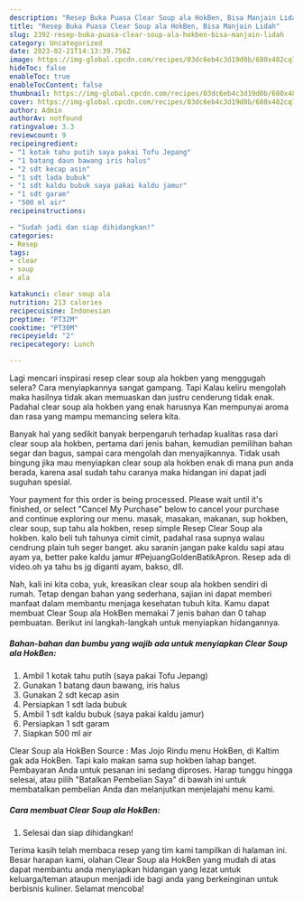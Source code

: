 ```yaml
---
description: "Resep Buka Puasa Clear Soup ala HokBen, Bisa Manjain Lidah"
title: "Resep Buka Puasa Clear Soup ala HokBen, Bisa Manjain Lidah"
slug: 2392-resep-buka-puasa-clear-soup-ala-hokben-bisa-manjain-lidah
category: Uncategorized
date: 2023-02-21T14:13:39.756Z
image: https://img-global.cpcdn.com/recipes/03dc6eb4c3d19d0b/680x482cq70/clear-soup-ala-hokben-foto-resep-utama.jpg
hideToc: false
enableToc: true
enableTocContent: false
thumbnail: https://img-global.cpcdn.com/recipes/03dc6eb4c3d19d0b/680x482cq70/clear-soup-ala-hokben-foto-resep-utama.jpg
cover: https://img-global.cpcdn.com/recipes/03dc6eb4c3d19d0b/680x482cq70/clear-soup-ala-hokben-foto-resep-utama.jpg
author: Admin
authorAv: notfound
ratingvalue: 3.3
reviewcount: 9
recipeingredient:
- "1 kotak tahu putih saya pakai Tofu Jepang"
- "1 batang daun bawang iris halus"
- "2 sdt kecap asin"
- "1 sdt lada bubuk"
- "1 sdt kaldu bubuk saya pakai kaldu jamur"
- "1 sdt garam"
- "500 ml air"
recipeinstructions:

- "Sudah jadi dan siap dihidangkan!"
categories:
- Resep
tags:
- clear
- soup
- ala

katakunci: clear soup ala 
nutrition: 213 calories
recipecuisine: Indonesian
preptime: "PT32M"
cooktime: "PT30M"
recipeyield: "2"
recipecategory: Lunch

---
```



Lagi mencari inspirasi resep clear soup ala hokben yang menggugah selera? Cara menyiapkannya sangat gampang. Tapi Kalau keliru mengolah maka hasilnya tidak akan memuaskan dan justru cenderung tidak enak. Padahal clear soup ala hokben yang enak harusnya Kan mempunyai aroma dan rasa yang mampu memancing selera kita.


Banyak hal yang sedikit banyak berpengaruh terhadap kualitas rasa dari clear soup ala hokben, pertama dari jenis bahan, kemudian pemilihan bahan segar dan bagus, sampai cara mengolah dan menyajikannya. Tidak usah bingung jika mau menyiapkan clear soup ala hokben enak di mana pun anda berada, karena asal sudah tahu caranya maka hidangan ini dapat jadi suguhan spesial.

Your payment for this order is being processed. Please wait until it&#39;s finished, or select &#34;Cancel My Purchase&#34; below to cancel your purchase and continue exploring our menu. masak, masakan, makanan, sup hokben, clear soup, sup tahu ala hokben, resep simple Resep Clear Soup ala hokben. kalo beli tuh tahunya cimit cimit, padahal rasa supnya walau cendrung plain tuh seger banget. aku saranin jangan pake kaldu sapi atau ayam ya, better pake kaldu jamur #PejuangGoldenBatikApron. Resep ada di video.oh ya tahu bs jg diganti ayam, bakso, dll.


Nah, kali ini kita coba, yuk, kreasikan clear soup ala hokben sendiri di rumah. Tetap dengan bahan yang sederhana, sajian ini dapat memberi manfaat dalam membantu menjaga kesehatan tubuh kita. Kamu dapat membuat Clear Soup ala HokBen memakai 7 jenis bahan dan 0 tahap pembuatan. Berikut ini langkah-langkah untuk menyiapkan hidangannya.

<!--inarticleads1-->

##### Bahan-bahan dan bumbu yang wajib ada untuk menyiapkan Clear Soup ala HokBen:

1. Ambil 1 kotak tahu putih (saya pakai Tofu Jepang)
1. Gunakan 1 batang daun bawang, iris halus
1. Gunakan 2 sdt kecap asin
1. Persiapkan 1 sdt lada bubuk
1. Ambil 1 sdt kaldu bubuk (saya pakai kaldu jamur)
1. Persiapkan 1 sdt garam
1. Siapkan 500 ml air


Clear Soup ala HokBen Source : Mas Jojo Rindu menu HokBen, di Kaltim gak ada HokBen. Tapi kalo makan sama sup hokben lahap banget. Pembayaran Anda untuk pesanan ini sedang diproses. Harap tunggu hingga selesai, atau pilih &#34;Batalkan Pembelian Saya&#34; di bawah ini untuk membatalkan pembelian Anda dan melanjutkan menjelajahi menu kami. 

<!--inarticleads2-->

##### Cara membuat Clear Soup ala HokBen:


1. Selesai dan siap dihidangkan!



Terima kasih telah membaca resep yang tim kami tampilkan di halaman ini. Besar harapan kami, olahan Clear Soup ala HokBen yang mudah di atas dapat membantu anda menyiapkan hidangan yang lezat untuk keluarga/teman ataupun menjadi ide bagi anda yang berkeinginan untuk berbisnis kuliner. Selamat mencoba!
